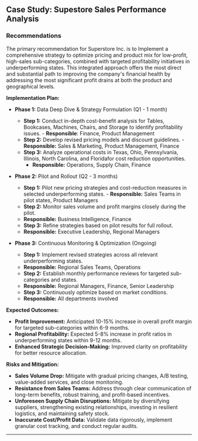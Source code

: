 <h2>Case Study: Supestore Sales Performance Analysis</h2>



<h3>Recommendations</h3>

The primary recommendation for Superstore Inc. is to Implement a comprehensive strategy to optimize pricing and product mix for low-profit, high-sales sub-categories, combined with targeted profitability initiatives in underperforming states. This integrated approach offers the most direct and substantial path to improving the company's financial health by addressing the most significant profit drains at both the product and geographical levels.

<b>Implementation Plan:</b>
 - <b>Phase 1:</b> Data Deep Dive & Strategy Formulation (Q1 - 1 month)
    -	<b>Step 1:</b> Conduct in-depth cost-benefit analysis for Tables, Bookcases, Machines, Chairs, and Storage to identify profitability issues.
       -	<b>Responsible</b>: Finance, Product Management
    -	<b>Step 2:</b> Develop revised pricing models and discount guidelines.
       -	<b>Responsible:</b> Sales & Marketing, Product Management, Finance
    - <b>Step 3:</b> Analyze operational costs in Texas, Ohio, Pennsylvania, Illinois, North Carolina, and Floridafor cost reduction opportunities.
       - <b>Responsible:</b> Operations, Supply Chain, Finance

  -	<b>Phase 2:</b> Pilot and Rollout (Q2 - 3 months)
    - <b>Step 1:</b> Pilot new pricing strategies and cost-reduction measures in selected underperforming states.             - <b>Responsible:</b> Sales Teams in pilot states, Product Managers
    -	<b>Step 2:</b> Monitor sales volume and profit margins closely during the pilot.
       -	<b>Responsible:</b> Business Intelligence, Finance
    -	<b>Step 3:</b> Refine strategies based on pilot results for full rollout.
       -	<b>Responsible:</b> Executive Leadership, Regional Managers

  -	<b>Phase 3:</b> Continuous Monitoring & Optimization (Ongoing)
    -	<b>Step 1:</b> Implement revised strategies across all relevant underperforming states.
       -	<b>Responsible:</b> Regional Sales Teams, Operations
    -	<b>Step 2:</b> Establish monthly performance reviews for targeted sub-categories and states.
       -	<b>Responsible:</b> Regional Managers, Finance, Senior Leadership
    -	<b>Step 3:</b> Continuously optimize based on market conditions.
       -	<b>Responsible:</b> All departments involved

<b>Expected Outcomes:</b>
  -	<b>Profit Improvement:</b> Anticipated 10-15% increase in overall profit margin for targeted sub-categories within 6-9 months.
  -	<b>Regional Profitability:</b> Expected 5-8% increase in profit ratios in underperforming states within 9-12 months.
  -	<b>Enhanced Strategic Decision-Making:</b> Improved clarity on profitability for better resource allocation.

<b>Risks and Mitigation:</b>
  -	<b>Sales Volume Drop:</b> Mitigate with gradual pricing changes, A/B testing, value-added services, and close monitoring.
  -	<b>Resistance from Sales Teams:</b> Address through clear communication of long-term benefits, robust training, and profit-based incentives.
  -	<b>Unforeseen Supply Chain Disruptions:</b> Mitigate by diversifying suppliers, strengthening existing relationships, investing in resilient logistics, and maintaining safety stock.
  - <b>Inaccurate Cost/Profit Data:</b> Validate data rigorously, implement granular cost tracking, and conduct regular audits.



---
